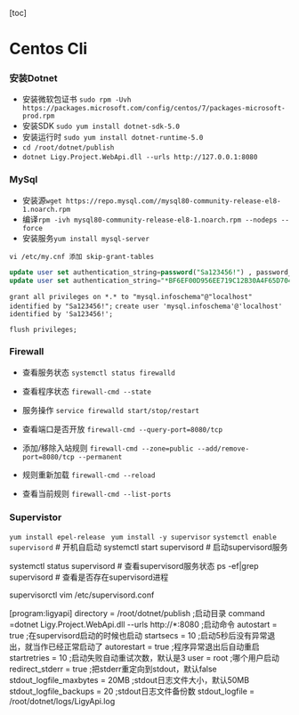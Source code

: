 [toc]
# Centos Cli
### 安装Dotnet
- 安装微软包证书
	`sudo rpm -Uvh https://packages.microsoft.com/config/centos/7/packages-microsoft-prod.rpm`
- 安装SDK
	`sudo yum install dotnet-sdk-5.0`
- 安装运行时
	`sudo yum install dotnet-runtime-5.0`
- `cd /root/dotnet/publish`
- `dotnet Ligy.Project.WebApi.dll --urls http://127.0.0.1:8080`

### MySql

- 安装源`wget https://repo.mysql.com//mysql80-community-release-el8-1.noarch.rpm`
- 编译`rpm -ivh mysql80-community-release-el8-1.noarch.rpm --nodeps --force`
- 安装服务`yum install mysql-server`

`vi /etc/my.cnf 添加 skip-grant-tables`

```SQL
update user set authentication_string=password("Sa123456!") , password_last_changed=now() where user="root";
update user set authentication_string="*BF6EF00D956EE719C12B30A4F65D70456DE506B1" , password_last_changed=now() where user="root";

```
`grant all privileges on *.* to "mysql.infoschema"@"localhost" identified by "Sa123456!";`
`create user 'mysql.infoschema'@'localhost' identified by 'Sa123456!';`

`flush privileges;`

### Firewall
- 查看服务状态
	`systemctl status firewalld`
- 查看程序状态
	`firewall-cmd --state`
- 服务操作
	`service firewalld start/stop/restart`
	
- 查看端口是否开放
	`firewall-cmd --query-port=8080/tcp`
- 添加/移除入站规则
	`firewall-cmd --zone=public --add/remove-port=8080/tcp --permanent`
	
- 规则重新加载
	`firewall-cmd --reload`
- 查看当前规则
	`firewall-cmd --list-ports`


### Supervistor

 `yum install epel-release`
` yum install -y supervisor`
 `systemctl enable supervisord` # 开机自启动
 systemctl start supervisord # 启动supervisord服务

 systemctl status supervisord # 查看supervisord服务状态
 ps -ef|grep supervisord # 查看是否存在supervisord进程

 supervisorctl
 vim /etc/supervisord.conf

 [program:ligyapi]
directory = /root/dotnet/publish                      ;启动目录
command =dotnet Ligy.Project.WebApi.dll --urls http://*:8080    ;启动命令
autostart = true                                               ;在supervisord启动的时候也启动
startsecs = 10                                                   ;启动5秒后没有异常退出，就当作已经正常启动了
autorestart = true                                            ;程序异常退出后自动重启
startretries = 10                                                ;启动失败自动重试次数，默认是3
user = root                                                      ;哪个用户启动
redirect_stderr = true                                      ;把stderr重定向到stdout，默认false
stdout_logfile_maxbytes = 20MB                    ;stdout日志文件大小，默认50MB
stdout_logfile_backups = 20                           ;stdout日志文件备份数
stdout_logfile = /root/dotnet/logs/LigyApi.log